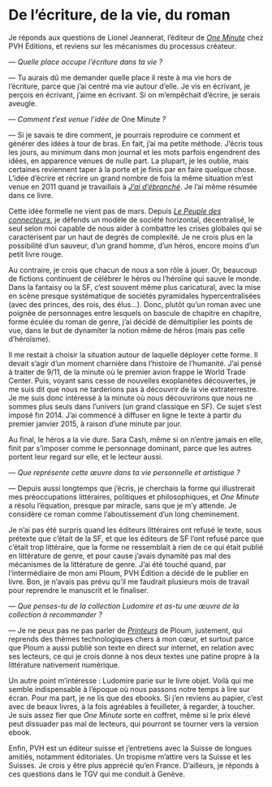 # De l’écriture, de la vie, du roman

Je réponds aux questions de Lionel Jeannerat, l’éditeur de [*One Minute*](https://tcrouzet.com/une-minute/) chez PVH Éditions, et reviens sur les mécanismes du processus créateur.<span id="more-60359"></span>

*— Quelle place occupe l’écriture dans ta vie ?*

— Tu aurais dû me demander quelle place il reste à ma vie hors de l’écriture, parce que j’ai centré ma vie autour d’elle. Je vis en écrivant, je perçois en écrivant, j’aime en écrivant. Si on m’empêchait d’écrire, je serais aveugle.

*— Comment t’est venue l’idée de* One Minute *?*

— Si je savais te dire comment, je pourrais reproduire ce comment et générer des idées à tour de bras. En fait, j’ai ma petite méthode. J’écris tous les jours, au minimum dans mon journal et les mots parfois engendrent des idées, en apparence venues de nulle part. La plupart, je les oublie, mais certaines reviennent taper à la porte et je finis par en faire quelque chose. L’idée d’écrire et récrire un grand nombre de fois la même situation m’est venue en 2011 quand je travaillais à [*J’ai d’ébranché*](https://tcrouzet.com/jai-debranche/?swcfpc=1). Je l’ai même résumée dans ce livre.

Cette idée formelle ne vient pas de mars. Depuis [*Le Peuple des connecteurs*](https://tcrouzet.com/le-peuple-des-connecteurs/?swcfpc=1), je défends un modèle de société horizontal, décentralisé, le seul selon moi capable de nous aider à combattre les crises globales qui se caractérisent par un haut de degrés de complexité. Je ne crois plus en la possibilité d’un sauveur, d’un grand homme, d’un héros, encore moins d’un petit livre rouge.

Au contraire, je crois que chacun de nous a son rôle à jouer. Or, beaucoup de fictions continuent de célébrer le héros ou l’héroïne qui sauve le monde. Dans la fantaisy ou la SF, c’est souvent même plus caricatural, avec la mise en scène presque systématique de sociétés pyramidales hypercentralisées (avec des princes, des rois, des élus…). Donc, plutôt qu’un roman avec une poignée de personnages entre lesquels on bascule de chapitre en chapitre, forme éculée du roman de genre, j’ai décidé de démultiplier les points de vue, dans le but de dynamiter la notion même de héros (mais pas celle d’héroïsme).

Il me restait à choisir la situation autour de laquelle déployer cette forme. Il devait s’agir d’un moment charnière dans l’histoire de l’humanité. J’ai pensé à traiter de 9/11, de la minute où le premier avion frappe le World Trade Center. Puis, voyant sans cesse de nouvelles exoplanètes découvertes, je me suis dit que nous ne tarderions pas à découvrir de la vie extraterrestre. Je me suis donc intéressé à la minute où nous découvrirons que nous ne sommes plus seuls dans l’univers (un grand classique en SF). Ce sujet s’est imposé fin 2014. J’ai commencé à diffuser en ligne le texte à partir du premier janvier 2015, à raison d’une minute par jour.

Au final, le héros a la vie dure. Sara Cash, même si on n’entre jamais en elle, finit par s’imposer comme le personnage dominant, parce que les autres portent leur regard sur elle, et le lecteur aussi.

*— Que représente cette œuvre dans ta vie personnelle et artistique ?*

— Depuis aussi longtemps que j’écris, je cherchais la forme qui illustrerait mes préoccupations littéraires, politiques et philosophiques, et *One Minute* a résolu l’équation, presque par miracle, sans que je m’y attende. Je considère ce roman comme l’aboutissement d’un long cheminement.

Je n’ai pas été surpris quand les éditeurs littéraires ont refusé le texte, sous prétexte que c’était de la SF, et que les éditeurs de SF l’ont refusé parce que c’était trop littéraire, que la forme ne ressemblait à rien de ce qui était publié en littérature de genre, et pour cause j’avais dynamité pas mal des mécanismes de la littérature de genre. J’ai été touché quand, par l’intermédiaire de mon ami Ploum, PVH Édition a décidé de le publier en livre. Bon, je n’avais pas prévu qu’il me faudrait plusieurs mois de travail pour reprendre le manuscrit et le finaliser.

*— Que penses-tu de la collection Ludomire et as-tu une œuvre de la collection à recommander ?*

— Je ne peux pas ne pas parler de [*Printeurs*](https://pvh-editions.com/shop/printeurs/243-printeurs-version-ludomire.html) de Ploum, justement, qui reprends des thèmes technologiques chers à mon cœur, et surtout parce que Ploum a aussi publié son texte en direct sur internet, en relation avec ses lecteurs, ce qui je crois donne à nos deux textes une patine propre à la littérature nativement numérique.

Un autre point m’intéresse : Ludomire parie sur le livre objet. Voilà qui me semble indispensable à l’époque où nous passons notre temps à lire sur écran. Pour ma part, je ne lis que des ebooks. Si j’en reviens au papier, c’est avec de beaux livres, à la fois agréables à feuilleter, à regarder, à toucher. Je suis assez fier que *One Minute* sorte en coffret, même si le prix élevé peut dissuader pas mal de lecteurs, qui pourront se tourner vers la version ebook.

Enfin, PVH est un éditeur suisse et j’entretiens avec la Suisse de longues amitiés, notamment éditoriales. Un tropisme m’attire vers la Suisse et les Suisses. Je crois y être plus apprécié qu’en France. D’ailleurs, je réponds à ces questions dans le TGV qui me conduit à Genève.
